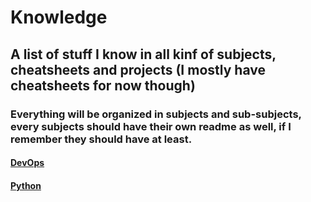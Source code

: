 # Knowledge
## A list of stuff I know in all kinf of subjects, cheatsheets and projects (I mostly have cheatsheets for now though)
### Everything will be organized in subjects and sub-subjects, every subjects should have their own readme as well, if I remember they should have at least.

#### [DevOps](https://github.com/DeusExAliquo/Knowledge/tree/main/DevOpsKnowledge)

#### [Python](https://github.com/DeusExAliquo/Knowledge/tree/main/PythonKnowledge)